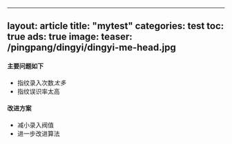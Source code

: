 
---
layout: article
title:  "mytest"
categories: test
toc: true
ads: true
image:
     teaser: /pingpang/dingyi/dingyi-me-head.jpg
---

#### 主要问题如下

* 指纹录入次数*太多*
* 指纹误识率太高

#### 改进方案
* 减小录入阀值
* 进一步改进算法

